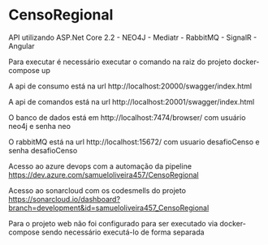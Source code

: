 # CensoRegional
API utilizando ASP.Net Core 2.2 - NEO4J - Mediatr - RabbitMQ - SignalR - Angular

Para executar é necessário executar o comando na raiz do projeto docker-compose up

A api de consumo está na url http://localhost:20000/swagger/index.html

A api de comandos está na url http://localhost:20001/swagger/index.html

O banco de dados está em http://localhost:7474/browser/ com usuário neo4j e senha neo

O rabbitMQ está na url http://localhost:15672/ com usuario desafioCenso e senha desafioCenso

Acesso ao azure devops com a automação da pipeline https://dev.azure.com/samueloliveira457/CensoRegional

Acesso ao sonarcloud com os codesmells do projeto https://sonarcloud.io/dashboard?branch=development&id=samueloliveira457_CensoRegional

Para o projeto web não foi configurado para ser executado via docker-compose sendo necessário executá-lo de forma separada
